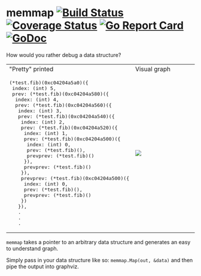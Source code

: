 # memmap [![Build Status](https://travis-ci.org/bradleyjkemp/memmap.svg?branch=master)](https://travis-ci.org/bradleyjkemp/memmap) [![Coverage Status](https://coveralls.io/repos/github/bradleyjkemp/memmap/badge.svg)](https://coveralls.io/github/bradleyjkemp/memmap?branch=master) [![Go Report Card](https://goreportcard.com/badge/github.com/bradleyjkemp/memmap)](https://goreportcard.com/report/github.com/bradleyjkemp/memmap) [![GoDoc](https://godoc.org/github.com/bradleyjkemp/memmap?status.svg)](https://godoc.org/github.com/bradleyjkemp/memmap)

How would you rather debug a data structure?
<table>
  <tr>
    <td>"Pretty" printed</td>
    <td>Visual graph</td>
  </tr>
  <tr>
    <td>
        <pre>
(*test.fib)(0xc04204a5a0)({
 index: (int) 5,
 prev: (*test.fib)(0xc04204a580)({
  index: (int) 4,
  prev: (*test.fib)(0xc04204a560)({
   index: (int) 3,
   prev: (*test.fib)(0xc04204a540)({
    index: (int) 2,
    prev: (*test.fib)(0xc04204a520)({
     index: (int) 1,
     prev: (*test.fib)(0xc04204a500)({
      index: (int) 0,
      prev: (*test.fib)(<nil>),
      prevprev: (*test.fib)(<nil>)
     }),
     prevprev: (*test.fib)(<nil>)
    }),
    prevprev: (*test.fib)(0xc04204a500)({
     index: (int) 0,
     prev: (*test.fib)(<nil>),
     prevprev: (*test.fib)(<nil>)
    })
   }),
   .
   .
   .</pre>
    </td>
    <td width="60%"><image src="images/fib.svg"></td>
  </tr>
</table>

`memmap` takes a pointer to an arbitrary data structure and generates an easy to understand graph.

Simply pass in your data structure like so: ```memmap.Map(out, &data)``` and then pipe the output into graphviz.

